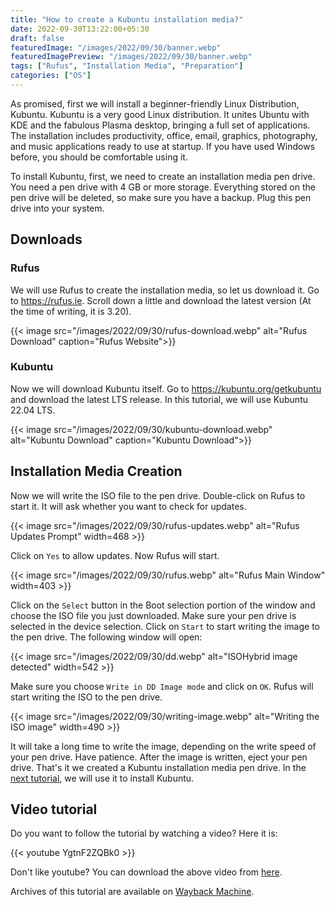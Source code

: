 ```yaml
---
title: "How to create a Kubuntu installation media?"
date: 2022-09-30T13:22:00+05:30
draft: false
featuredImage: "/images/2022/09/30/banner.webp"
featuredImagePreview: "/images/2022/09/30/banner.webp"
tags: ["Rufus", "Installation Media", "Preparation"]
categories: ["OS"]
---
```


As promised, first we will install a beginner-friendly Linux Distribution, Kubuntu. Kubuntu is a very good Linux distribution. It unites Ubuntu with KDE and the fabulous Plasma desktop, bringing a full set of applications. The installation includes productivity, office, email, graphics, photography, and music applications ready to use at startup. If you have used Windows before, you should be comfortable using it.

To install Kubuntu, first, we need to create an installation media pen drive. You need a pen drive with 4 GB or more storage. Everything stored on the pen drive will be deleted, so make sure you have a backup. Plug this pen drive into your system.

## Downloads

### Rufus

We will use Rufus to create the installation media, so let us download it. Go to <https://rufus.ie>. Scroll down a little and download the latest version (At the time of writing, it is 3.20).

{{< image src="/images/2022/09/30/rufus-download.webp" alt="Rufus Download" caption="Rufus Website">}}

### Kubuntu

Now we will download Kubuntu itself. Go to <https://kubuntu.org/getkubuntu> and download the latest LTS release. In this tutorial, we will use Kubuntu 22.04 LTS.

{{< image src="/images/2022/09/30/kubuntu-download.webp" alt="Kubuntu Download" caption="Kubuntu Download">}}

## Installation Media Creation

Now we will write the ISO file to the pen drive. Double-click on Rufus to start it. It will ask whether you want to check for updates.

{{< image src="/images/2022/09/30/rufus-updates.webp" alt="Rufus Updates Prompt" width=468 >}}

Click on `Yes` to allow updates. Now Rufus will start.

{{< image src="/images/2022/09/30/rufus.webp" alt="Rufus Main Window" width=403 >}}

Click on the `Select` button in the Boot selection portion of the window and choose the ISO file you just downloaded. Make sure your pen drive is selected in the device selection. Click on `Start` to start writing the image to the pen drive. The following window will open:

{{< image src="/images/2022/09/30/dd.webp" alt="ISOHybrid image detected" width=542 >}}

Make sure you choose `Write in DD Image mode` and click on `OK`. Rufus will start writing the ISO to the pen drive.

{{< image src="/images/2022/09/30/writing-image.webp" alt="Writing the ISO image" width=490 >}}

It will take a long time to write the image, depending on the write speed of your pen drive. Have patience. After the image is written, eject your pen drive. That's it we created a Kubuntu installation media pen drive. In the [next tutorial](/install-kubuntu), we will use it to install Kubuntu.

## Video tutorial

Do you want to follow the tutorial by watching a video? Here it is:

{{< youtube YgtnF2ZQBk0 >}}

Don't like youtube? You can download the above video from [here](https://link.storjshare.io/s/jwgvrk72blugzyx3rcbvgs7jnx6q/virtualhub-setup-videos/OS/How%20to%20create%20a%20Kubuntu%20installation%20media.mp4?download=true).

Archives of this tutorial are available on [Wayback Machine](http://web.archive.org/web/*/https://setup.virtualhub.eu.org/create-kubuntu-installation-media/).

